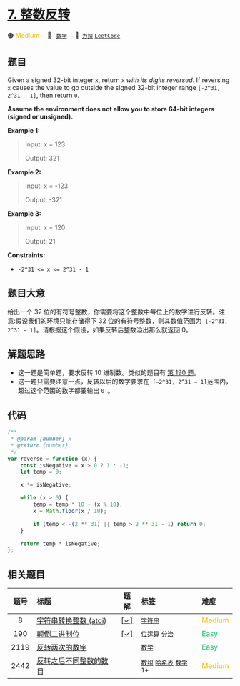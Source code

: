 # [7. 整数反转](https://2xiao.github.io/leetcode-js/problem/0007.html)

🟠 <font color=#ffb800>Medium</font>&emsp; 🔖&ensp; [`数学`](/tag/math.md)&emsp; 🔗&ensp;[`力扣`](https://leetcode.cn/problems/reverse-integer) [`LeetCode`](https://leetcode.com/problems/reverse-integer)

## 题目

Given a signed 32-bit integer `x`, return `x` _with its digits reversed_. If reversing `x` causes the value to go outside the signed 32-bit integer range `[-2^31, 2^31 - 1]`, then return `0`.

**Assume the environment does not allow you to store 64-bit integers (signed or unsigned).**

**Example 1:**

> Input: x = 123
>
> Output: 321

**Example 2:**

> Input: x = -123
>
> Output: -321

**Example 3:**

> Input: x = 120
>
> Output: 21

**Constraints:**

- `-2^31 <= x <= 2^31 - 1`

## 题目大意

给出一个 32 位的有符号整数，你需要将这个整数中每位上的数字进行反转。注意:假设我们的环境只能存储得下 32 位的有符号整数，则其数值范围为  `[−2^31,  2^31 − 1]`。请根据这个假设，如果反转后整数溢出那么就返回 0。

## 解题思路

- 这一题是简单题，要求反转 10 进制数。类似的题目有 [第 190 题](./0190.md)。
- 这一题只需要注意一点，反转以后的数字要求在` [−2^31, 2^31 − 1]`范围内，超过这个范围的数字都要输出 `0 `。

## 代码

```javascript
/**
 * @param {number} x
 * @return {number}
 */
var reverse = function (x) {
	const isNegative = x > 0 ? 1 : -1;
	let temp = 0;

	x *= isNegative;

	while (x > 0) {
		temp = temp * 10 + (x % 10);
		x = Math.floor(x / 10);

		if (temp < -(2 ** 31) || temp > 2 ** 31 - 1) return 0;
	}

	return temp * isNegative;
};
```

## 相关题目

<!-- prettier-ignore -->
| 题号 | 标题 | 题解 | 标签 | 难度 |
| :------: | :------ | :------: | :------ | :------ |
| 8 | [字符串转换整数 (atoi)](https://leetcode.com/problems/string-to-integer-atoi) | [[✓]](/problem/0008.md) |  [`字符串`](/tag/string.md) | <font color=#ffb800>Medium</font> |
| 190 | [颠倒二进制位](https://leetcode.com/problems/reverse-bits) | [[✓]](/problem/0190.md) |  [`位运算`](/tag/bit-manipulation.md) [`分治`](/tag/divide-and-conquer.md) | <font color=#15bd66>Easy</font> |
| 2119 | [反转两次的数字](https://leetcode.com/problems/a-number-after-a-double-reversal) |  |  [`数学`](/tag/math.md) | <font color=#15bd66>Easy</font> |
| 2442 | [反转之后不同整数的数目](https://leetcode.com/problems/count-number-of-distinct-integers-after-reverse-operations) |  |  [`数组`](/tag/array.md) [`哈希表`](/tag/hash-table.md) [`数学`](/tag/math.md) `1+` | <font color=#ffb800>Medium</font> |